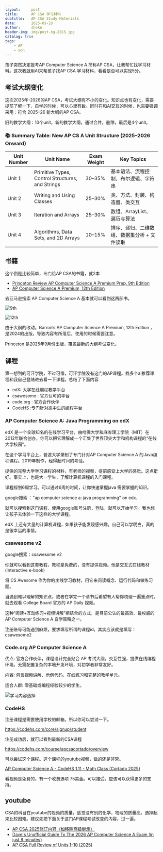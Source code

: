 ```yaml
---
layout:     post
title:      AP CSA 学习材料
subtitle:   AP CSA Study Materials
date:       2025-09-28
author:     shake
header-img: img/post-bg-2015.jpg
catalog: true
tags:
    - AP
    - son
---
```


孩子突然决定报考AP Computer Science A 简称AP CSA，让我帮忙找学习材料。这次我就用AI来帮孩子找AP CSA 学习材料，看看是否可以实现5分。

## 考试大纲变化

这次2025年-2026的AP CSA，考试大纲有不小的变化。知识点也有变化，需要提前了解一下，自学的时候，可以心里有数。同时在和AI交互的时候，也需要强调采用：符合 2025–26 新大纲的AP CSA。

旧的教学大纲：10个unit，新的教学大纲，通过合并，删除，最后是4个unit。

### 📚 Summary Table: New AP CS A Unit Structure (2025–2026 Onward)

| Unit Number | Unit Name                                           | Exam Weight | Key Topics                                                 |
|-------------|-----------------------------------------------------|-------------|-------------------------------------------------------------|
| Unit 1      | Primitive Types, Control Structures, and Strings    | 30–35%      | 基本语法、流程控制、布尔逻辑、字符串                        |
| Unit 2      | Writing and Using Classes                           | 25–30%      | 类、方法、封装、构造器、类交互                              |
| Unit 3      | Iteration and Arrays                                | 25–30%      | 数组、ArrayList、遍历与算法                                 |
| Unit 4      | Algorithms, Data Sets, and 2D Arrays                | 10–15%      | 排序、递归、二维数组、数据集分析 + 文件读取                |



## 书籍

这个倒是比较简单，专门给AP CSA的书籍，就2本

* [Princeton Review AP Computer Science A Premium Prep, 9th Edition](https://www.amazon.com/Princeton-Review-Computer-Science-Premium/dp/0593518411/ref=sr_1_2?dib=eyJ2IjoiMSJ9.pGCN-sLr8VWP3D63Uqrmzr32isoy_6DeUoA7fRzddxYn7zuAz9vQjMzS12vlpI4-evHocQMarhpG3wa6uaK7dXZKqc4FxJ5tpDmVXFQiOXM5dt0EWLr42kfCZjhO_91jYJj4rwjWv8wu3rqmK3of21DS_PSZeipo3Irl8ifesWt3G0Vdex3mzU3x7D4N9PR5KS3gJvrD8D__VOIQR6iHhuKIfnBmzpboZtQpiyjSe_w.yas1V3hSjl_O7-JtUZ0KzMzEEBoch2N2BmecsIt0yiw&dib_tag=se&keywords=AP+Computer+Science+A&qid=1759029309&sr=8-2)
* [AP Computer Science A Premium, 12th Edition](https://www.amazon.com/Computer-Science-Premium-12th-Comprehensive/dp/1506291740/ref=sr_1_1?dib=eyJ2IjoiMSJ9.pGCN-sLr8VWP3D63Uqrmzr32isoy_6DeUoA7fRzddxYn7zuAz9vQjMzS12vlpI4-evHocQMarhpG3wa6uaK7dXZKqc4FxJ5tpDmVXFQiOXM5dt0EWLr42kfCZjhO_91jYJj4rwjWv8wu3rqmK3of21DS_PSZeipo3Irl8ifesWt3G0Vdex3mzU3x7D4N9PR5KS3gJvrD8D__VOIQR6iHhuKIfnBmzpboZtQpiyjSe_w.yas1V3hSjl_O7-JtUZ0KzMzEEBoch2N2BmecsIt0yiw&dib_tag=se&keywords=AP+Computer+Science+A&qid=1759029309&sr=8-1)

去亚马逊搜索 AP Computer Science A 基本就可以看到这两部书。

![9th](/img/2025/sep/9th.png "9th")

![12th](/img/2025/sep/12th.png "12th")

由于大纲的改动，Barron’s AP Computer Science A Premium, 12th Edition ，是2024的出版，导致内容有所落后，使用的时候需要注意。

Princeton 是2025年9月份出版，覆盖最新的大纲考试变化。


## 课程

第一想到的可汗学院，不过可惜，可汗学院没有这门的AP课程。找多个ai推荐课程和我自己登陆进去看一下课程。总结了下面内容

* edX:  大学在线编程教学平台
* csawesome : 官方认可的平台
* code.org : 官方合作伙伴
* CodeHS :专门针对高中生的编程平台
  

### AP Computer Science A: Java Programming on edX

edX 是一个全球知名的在线学习平台，由哈佛大学和麻省理工学院（MIT）在2012年联合创办。你可以把它理解成一个汇集了世界顶尖大学和机构课程的“在线大学校园”。

在这个学习平台上，普渡大学录制了专门针对AP Computer Science A 的Java编程课程。2019年制作，经得起时间的考验。

提供的完整大学学习课程的材料，有老师的视频，提前感受上大学的感觉。这点挺好。事实上，也是大一学生，了解计算机课程的入门课程。

课程规划6周学习。可以通过6周的时间，让你快速掌握java 需要掌握的知识。

google搜索 ："ap computer science a: java programming" on edx.

就可以搜索到这门课程，使用google账号注册，登陆，就可以开始学习。我也想让孩子去体验一下这样的大学课程。

edX 上还有大量的计算机课程，如果孩子能发现感兴趣，自己可以学明白，真的是很幸运的事情。

### csawesome v2

google搜索：csawesome v2

你就可以看到这套教程，教程是免费的，没有提供视频。他是交互式在线教材 (interactive e-book)

将 CS Awesome 作为你的主线学习教材，用它来阅读概念、运行代码和做练习题。

当遇到难以理解的知识点，或者在学完一个章节后希望有人帮你梳理一遍重点时，就去观看 College Board 官方的 AP Daily 视频。

这种“阅读+互动练习+视频讲解”相结合的方式，是目前公认的最高效、最权威的 AP Computer Science A 自学策略之一。

注册账号可能遇到麻烦，要求填写所谓的课程id，其实应该就是填写：csawesome2



### Code.org AP Computer Science A

优点: 官方合作伙伴，课程设计完全贴合 AP 考试大纲。交互性强，提供在线编程环境，无需配置复杂的本地开发环境，对初学者非常友好。

内容: 包含视频讲解、示例代码、在线练习和完整的教学单元。

适合人群: 零基础或编程经验较少的学生。

![学习内容选择](/img/2025/sep/code.png "study content")


### CodeHS

注册课程是需要使用学校的邮箱。所以你可以尝试一下。

https://codehs.com/core/signup/student

注册成功后，就可以看到最新的CSA课程

https://codehs.com/course/apcsacortado/overview

可以尝试这个课程。这个课程的youtube视频，做的还是非常。

[AP Computer Science A - CodeHS 1.11 - Math Class (Cortado 2025)
](https://www.youtube.com/watch?v=yBQCixhe-x0&list=PLmwzeqwf733_c11PIESYrCx1X2y6oya1D)

看视频是免费的，有一个收费选项 75美金。可以接受。应该可以获得更多的支持。

## youtube

CSA的科目在youtube的视频的质量，感觉没有别的化学，物理的质量高。选择起来比较困难。建议先把下面关于这门AP课程考试改变的内容，过一遍。

* [AP CSA 2025修订内容（如移除高级继承）](https://www.youtube.com/watch?v=g8bHguSU0zk)
* [Dave's Unofficial Guide To The 2026 AP Computer Science A Exam (in just 8 minutes)
](https://www.youtube.com/watch?v=aRLDi2q-4WY&t=95s)
* [AP CSA Full Review of Units 1-10 (2025)
](https://www.youtube.com/watch?v=JiMZr_YMpZ4)